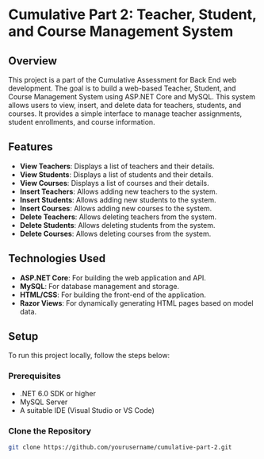 # Cumulative Part 2: Teacher, Student, and Course Management System

## Overview

This project is a part of the Cumulative Assessment for Back End web development. The goal is to build a web-based Teacher, Student, and Course Management System using ASP.NET Core and MySQL. This system allows users to view, insert, and delete data for teachers, students, and courses. It provides a simple interface to manage teacher assignments, student enrollments, and course information.

## Features

- **View Teachers**: Displays a list of teachers and their details.
- **View Students**: Displays a list of students and their details.
- **View Courses**: Displays a list of courses and their details.
- **Insert Teachers**: Allows adding new teachers to the system.
- **Insert Students**: Allows adding new students to the system.
- **Insert Courses**: Allows adding new courses to the system.
- **Delete Teachers**: Allows deleting teachers from the system.
- **Delete Students**: Allows deleting students from the system.
- **Delete Courses**: Allows deleting courses from the system.

## Technologies Used

- **ASP.NET Core**: For building the web application and API.
- **MySQL**: For database management and storage.
- **HTML/CSS**: For building the front-end of the application.
- **Razor Views**: For dynamically generating HTML pages based on model data.
  
## Setup

To run this project locally, follow the steps below:

### Prerequisites

- .NET 6.0 SDK or higher
- MySQL Server
- A suitable IDE (Visual Studio or VS Code)

### Clone the Repository

```bash
git clone https://github.com/yourusername/cumulative-part-2.git
